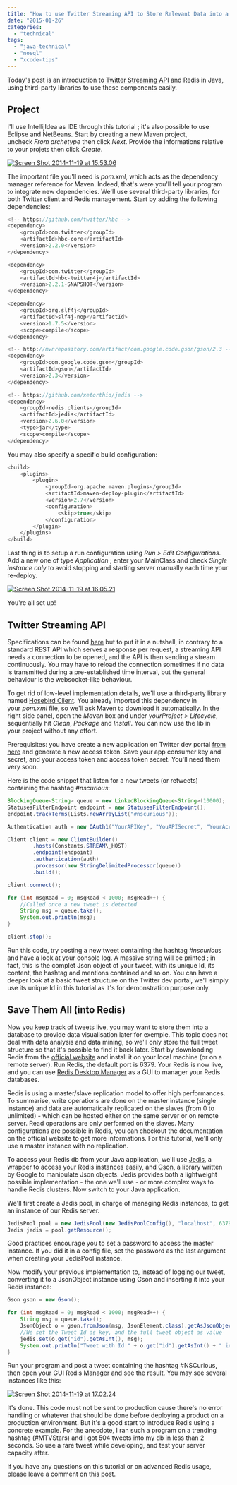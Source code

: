 ```yaml
---
title: "How to use Twitter Streaming API to Store Relevant Data into a Redis NoSQL DB"
date: "2015-01-26"
categories: 
  - "technical"
tags: 
  - "java-technical"
  - "nosql"
  - "xcode-tips"
---
```


Today's post is an introduction to [Twitter Streaming API](https://dev.twitter.com/streaming/overview) and Redis in Java, using third-party libraries to use these components easily.

## Project

I'll use IntellijIdea as IDE through this tutorial ; it's also possible to use Eclipse and NetBeans. Start by creating a new Maven project, uncheck _From archetype_ then click _Next_. Provide the informations relative to your projets then click _Create_.

[![Screen Shot 2014-11-19 at 15.53.06](/assets/images/Screen-Shot-2014-11-19-at-15.53.06-300x233.png)](http://nscurious.com/wp-content/uploads/2014/11/Screen-Shot-2014-11-19-at-15.53.06.png)

The important file you'll need is _pom.xml_, which acts as the dependency manager reference for Maven. Indeed, that's were you'll tell your program to integrate new dependencies. We'll use several third-party libraries, for both Twitter client and Redis management. Start by adding the following dependencies:

```swift
<!-- https://github.com/twitter/hbc -->
<dependency>
    <groupId>com.twitter</groupId>
    <artifactId>hbc-core</artifactId>
    <version>2.2.0</version>
</dependency>

<dependency>
    <groupId>com.twitter</groupId>
    <artifactId>hbc-twitter4j</artifactId>
    <version>2.2.1-SNAPSHOT</version>
</dependency>

<dependency>
    <groupId>org.slf4j</groupId>
    <artifactId>slf4j-nop</artifactId>
    <version>1.7.5</version>
    <scope>compile</scope>
</dependency>

<!-- http://mvnrepository.com/artifact/com.google.code.gson/gson/2.3 -->
<dependency>
    <groupId>com.google.code.gson</groupId>
    <artifactId>gson</artifactId>
    <version>2.3</version>
</dependency>

<!-- https://github.com/xetorthio/jedis -->
<dependency>
    <groupId>redis.clients</groupId>
    <artifactId>jedis</artifactId>
    <version>2.6.0</version>
    <type>jar</type>
    <scope>compile</scope>
</dependency>
```

You may also specify a specific build configuration:

```swift
<build>
    <plugins>
        <plugin>
            <groupId>org.apache.maven.plugins</groupId>
            <artifactId>maven-deploy-plugin</artifactId>
            <version>2.7</version>
            <configuration>
                <skip>true</skip>
            </configuration>
        </plugin>
    </plugins>
</build>
```

Last thing is to setup a run configuration using _Run > Edit Configurations_. Add a new one of type _Application_ ; enter your MainClass and check _Single instance only_ to avoid stopping and starting server manually each time your re-deploy.

[![Screen Shot 2014-11-19 at 16.05.21](/assets/images/Screen-Shot-2014-11-19-at-16.05.21.png)](http://nscurious.com/wp-content/uploads/2014/11/Screen-Shot-2014-11-19-at-16.05.21.png)

You're all set up!

## Twitter Streaming API

Specifications can be found [here](https://dev.twitter.com/streaming/overview) but to put it in a nutshell, in contrary to a standard REST API which serves a response per request, a streaming API needs a connection to be opened, and the API is then sending a stream continuously. You may have to reload the connection sometimes if no data is transmitted during a pre-established time interval, but the general behaviour is the websocket-like behaviour.

To get rid of low-level implementation details, we'll use a third-party library named [Hosebird Client](https://github.com/twitter/hbc). You already imported this dependency in your _pom.xml_ file, so we'll ask Maven to download it automatically. In the right side panel, open the _Maven_ box and under _yourProject > Lifecycle_, sequentially hit _Clean_, _Package_ and _Install_. You can now use the lib in your project without any effort.

Prerequisites: you have create a new application on Twitter dev portal [from here](https://apps.twitter.com) and generate a new access token. Save your app consumer key and secret, and your access token and access token secret. You'll need them very soon.

Here is the code snippet that listen for a new tweets (or retweets) containing the hashtag _#nscurious_:

```java
BlockingQueue<String> queue = new LinkedBlockingQueue<String>(10000);
StatusesFilterEndpoint endpoint = new StatusesFilterEndpoint();
endpoint.trackTerms(Lists.newArrayList("#nscurious"));

Authentication auth = new OAuth1("YourAPIKey", "YouAPISecret", "YourAccessToken", "YourAccessTokenSecret");

Client client = new ClientBuilder()
        .hosts(Constants.STREAM\_HOST)
        .endpoint(endpoint)
        .authentication(auth)
        .processor(new StringDelimitedProcessor(queue))
        .build();

client.connect();

for (int msgRead = 0; msgRead < 1000; msgRead++) {
    //Called once a new tweet is detected
    String msg = queue.take();
    System.out.println(msg);
}

client.stop();
```

Run this code, try posting a new tweet containing the hashtag _#nscurious_ and have a look at your console log. A massive string will be printed ; in fact, this is the complet Json object of your tweet, with its unique Id, its content, the hashtag and mentions contained and so on. You can have a deeper look at a basic tweet structure on the Twitter dev portal, we'll simply use its unique Id in this tutorial as it's for demonstration purpose only.

## Save Them All (into Redis)

Now you keep track of tweets live, you may want to store them into a database to provide data visualisation later for exemple. This topic does not deal with data analysis and data mining, so we'll only store the full tweet structure so that it's possible to find it back later. Start by downloading Redis from the [official website](http://redis.io/download) and install it on your local machine (or on a remote server). Run Redis, the default port is 6379. Your Redis is now live, and you can use [Redis Desktop Manager](http://redisdesktop.com) as a GUI to manager your Redis databases.

Redis is using a master/slave replication model to offer high performances. To summarise, write operations are done on the master instance (single instance) and data are automatically replicated on the slaves (from 0 to unlimited) - which can be hosted either on the same server or on remote server. Read operations are only performed on the slaves. Many configurations are possible in Redis, you can checkout the documentation on the official website to get more informations. For this tutorial, we'll only use a master instance with no replication.

To access your Redis db from your Java application, we'll use [Jedis](https://github.com/xetorthio/jedis), a wrapper to access your Redis instances easily, and [Gson](https://code.google.com/p/google-gson/), a library written by Google to manipulate Json objects. Jedis provides both a lightweight possible implementation - the one we'll use - or more complex ways to handle Redis clusters. Now switch to your Java application.

We'll first create a Jedis pool, in charge of managing Redis instances, to get an instance of our Redis server.

```java
JedisPool pool = new JedisPool(new JedisPoolConfig(), "localhost", 6379, 90, "password");
Jedis jedis = pool.getResource();
```

Good practices encourage you to set a password to access the master instance. If you did it in a config file, set the password as the last argument when creating your JedisPool instance.

Now modify your previous implementation to, instead of logging our tweet, converting it to a JsonObject instance using Gson and inserting it into your Redis instance:

```java
Gson gson = new Gson();

for (int msgRead = 0; msgRead < 1000; msgRead++) {
    String msg = queue.take();
    JsonObject o = gson.fromJson(msg, JsonElement.class).getAsJsonObject();
    //We set the Tweet Id as key, and the full tweet object as value
    jedis.set(o.get("id").getAsInt(), msg);
    System.out.println("Tweet with Id " + o.get("id").getAsInt() + " inserted");
}
```

Run your program and post a tweet containing the hashtag #NSCurious, then open your GUI Redis Manager and see the result. You may see several instances like this:

[![Screen Shot 2014-11-19 at 17.02.24](/assets/images/Screen-Shot-2014-11-19-at-17.02.24.png)](http://nscurious.com/wp-content/uploads/2014/11/Screen-Shot-2014-11-19-at-17.02.24.png)

It's done. This code must not be sent to production cause there's no error handling or whatever that should be done before deploying a product on a production environment. But it's a good start to introduce Redis using a concrete example. For the anecdote, I ran such a program on a trending hashtag (#MTVStars) and I got 504 tweets into my db in less than 2 seconds. So use a rare tweet while developing, and test your server capacity after.

If you have any questions on this tutorial or on advanced Redis usage, please leave a comment on this post.
